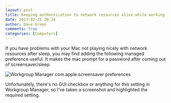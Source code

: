 ```yaml
---
layout: post
title: Keeping authentication to network resources alive while working with MacOSX 10.6
date: 2013-02-25 20:34
author: Dave Green
comments: true
categories: [Computers]
---
```

If you have problems with your Mac not playing nicely with network resources after sleep, you may find adding the following managed preference useful. It makes the mac prompt for a password after coming out of screensaver/sleep.

![Workgroup Manager com.apple.screensaver preferences](../assets/img/Manage10.6PrefsScreenshot06)

Unfortunately, there's no GUI checkbox or anything for this setting in Workgroup Manager, so I've taken a screenshot and highlighted the required setting.